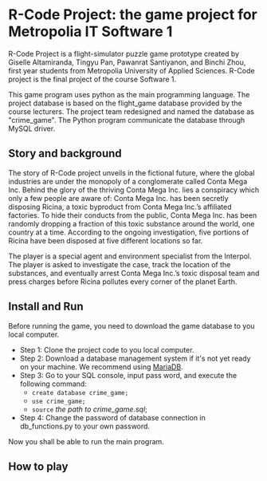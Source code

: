 # R-Code Project: the game project for Metropolia IT Software 1

R-Code Project is a flight-simulator puzzle game prototype created by Giselle Altamiranda, Tingyu Pan, Pawanrat Santiyanon, and Binchi Zhou, first year students from Metropolia University of Applied Sciences. R-Code project is the final project of the course Software 1. 

This game program uses python as the main programming language. The project database is based on the flight_game database provided by the course lecturers. The project team redesigned and named the database as "crime_game". The Python program communicate the database through MySQL driver.

## Story and background

The story of R-Code project unveils in the fictional future, where the global industries are under the monopoly of a conglomerate called Conta Mega Inc. Behind the glory of the thriving Conta Mega Inc. lies a conspiracy which only a few people are aware of: Conta Mega Inc. has been secretly disposing Ricina, a toxic byproduct from Conta Mega Inc.’s affiliated factories. To hide their conducts from the public, Conta Mega Inc. has been randomly dropping a fraction of this toxic substance around the world, one country at a time. According to the ongoing investigation, five portions of Ricina have been disposed at five different locations so far. 

The player is a special agent and environment specialist from the Interpol. The player is asked to investigate the case, track the location of the substances, and eventually arrest Conta Mega Inc.’s toxic disposal team and press charges before Ricina pollutes every corner of the planet Earth.

## Install and Run

Before running the game, you need to download the game database to you local computer.

* Step 1: Clone the project code to you local computer. 
* Step 2: Download a database management system if it's not yet ready on your machine. We recommend using [MariaDB](https://mariadb.org/download/?t=mariadb&p=mariadb&r=11.3.0&os=windows&cpu=x86_64&pkg=msi&m=xtom_tal).
* Step 3: Go to your SQL console, input pass word, and execute the following command:
  * `create database crime_game;`
  * `use crime_game;`
  * `source` *the path to crime_game.sql*;
* Step 4: Change the password of database connection in db_functions.py to your own password.

Now you shall be able to run the main program.

## How to play

